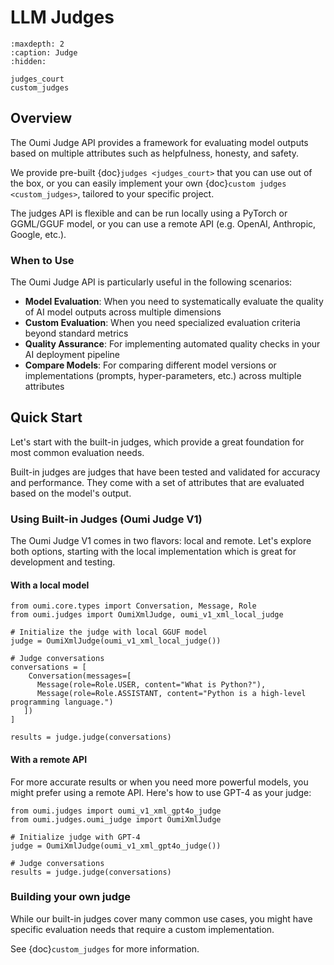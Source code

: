 # LLM Judges

```{toctree}
:maxdepth: 2
:caption: Judge
:hidden:

judges_court
custom_judges
```

## Overview

The Oumi Judge API provides a framework for evaluating model outputs based on multiple attributes such as helpfulness, honesty, and safety.

We provide pre-built {doc}`judges <judges_court>` that you can use out of the box, or you can easily implement your own {doc}`custom judges <custom_judges>`, tailored to your specific project.

The judges API is flexible and can be run locally using a PyTorch or GGML/GGUF model, or you can use a remote API (e.g. OpenAI, Anthropic, Google, etc.).

### When to Use

The Oumi Judge API is particularly useful in the following scenarios:

- **Model Evaluation**: When you need to systematically evaluate the quality of AI model outputs across multiple dimensions
- **Custom Evaluation**: When you need specialized evaluation criteria beyond standard metrics
- **Quality Assurance**: For implementing automated quality checks in your AI deployment pipeline
- **Compare Models**: For comparing different model versions or implementations (prompts, hyper-parameters, etc.) across multiple attributes

## Quick Start

Let's start with the built-in judges, which provide a great foundation for most common evaluation needs.

Built-in judges are judges that have been tested and validated for accuracy and performance. They come with a set of attributes that are evaluated based on the model's output.

### Using Built-in Judges (Oumi Judge V1)

The Oumi Judge V1 comes in two flavors: local and remote. Let's explore both options, starting with the local implementation which is great for development and testing.

#### With a local model

```{testcode}
from oumi.core.types import Conversation, Message, Role
from oumi.judges import OumiXmlJudge, oumi_v1_xml_local_judge

# Initialize the judge with local GGUF model
judge = OumiXmlJudge(oumi_v1_xml_local_judge())

# Judge conversations
conversations = [
    Conversation(messages=[
      Message(role=Role.USER, content="What is Python?"),
      Message(role=Role.ASSISTANT, content="Python is a high-level programming language.")
   ])
]

results = judge.judge(conversations)
```

#### With a remote API

For more accurate results or when you need more powerful models, you might prefer using a remote API. Here's how to use GPT-4 as your judge:

```{testcode}
from oumi.judges import oumi_v1_xml_gpt4o_judge
from oumi.judges.oumi_judge import OumiXmlJudge

# Initialize judge with GPT-4
judge = OumiXmlJudge(oumi_v1_xml_gpt4o_judge())

# Judge conversations
results = judge.judge(conversations)
```

### Building your own judge

While our built-in judges cover many common use cases, you might have specific evaluation needs that require a custom implementation.

See {doc}`custom_judges` for more information.
